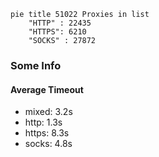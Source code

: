 
```mermaid
pie title 51022 Proxies in list
    "HTTP" : 22435
    "HTTPS": 6210
    "SOCKS" : 27872
```

### Some Info
#### Average Timeout

- mixed: 3.2s
- http: 1.3s
- https: 8.3s
- socks: 4.8s